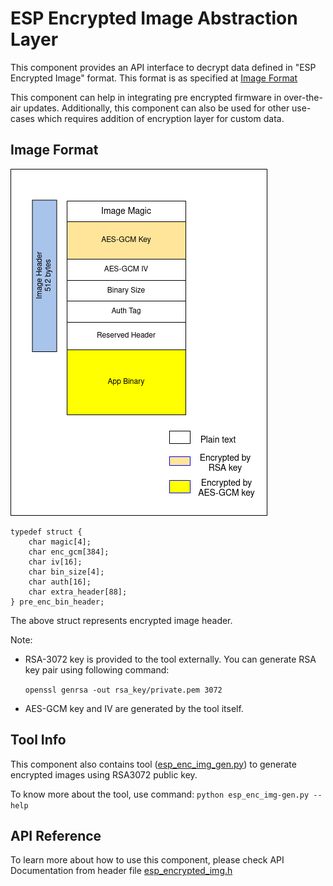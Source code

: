 # ESP Encrypted Image Abstraction Layer

This component provides an API interface to decrypt data defined in "ESP Encrypted Image" format. This format is as specified at [Image Format](#image-format)

This component can help in integrating pre encrypted firmware in over-the-air updates. Additionally, this component can also be used for other use-cases which requires addition of encryption layer for custom data.


## Image Format

![Image Format](image_format.png)

    typedef struct {
        char magic[4];
        char enc_gcm[384];
        char iv[16];
        char bin_size[4];
        char auth[16];
        char extra_header[88];
    } pre_enc_bin_header;

The above struct represents encrypted image header.

Note:
* RSA-3072 key is provided to the tool externally. You can generate RSA key pair using following command:

    `openssl genrsa -out rsa_key/private.pem 3072`

* AES-GCM key and IV are generated by the tool itself.

## Tool Info

This component also contains tool ([esp_enc_img_gen.py](tools/esp_enc_img_gen.py)) to generate encrypted images using RSA3072 public key.

To know more about the tool, use command:
`python esp_enc_img-gen.py --help`


## API Reference

To learn more about how to use this component, please check API Documentation from header file [esp_encrypted_img.h](include/esp_encrypted_img.h)